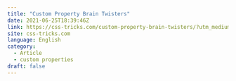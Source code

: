 ```yaml
---
title: "Custom Property Brain Twisters"
date: 2021-06-25T18:39:46Z
link: https://css-tricks.com/custom-property-brain-twisters/?utm_medium=RSS&utm_source=news.12bit.vn
site: css-tricks.com
language: English
category:
  - Article
  - custom properties
draft: false
---
```

